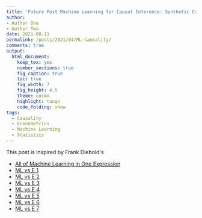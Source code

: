 ```yaml
---
title: 'Future Post Machine Learning for Causal Inference: Synthetic Control and Double Machine Learning'
author:
- Author One
- Author Two
date: 2021-08-11
permalink: /posts/2021/04/ML-Causality/
comments: true
output:
  html_document:
    keep_tex: yes
    number_sections: true
    fig_caption: true
    toc: true
    fig_width: 7
    fig_height: 4.5
    theme: cosmo
    highlight: tango
    code_folding: show 
tags:
  - Causality
  - Econometrics
  - Machine Learning
  - Statistics
---
```


This post is inspired by Frank Diebold's 

- [All of Machine Learning in One Expression](https://fxdiebold.blogspot.com/2017/01/all-of-machine-learning-in-one.html)
- [ML vs E 1](https://fxdiebold.blogspot.com/2016/10/machine-learning-vs-econometrics-i.html)
- [ML vs E 2](https://fxdiebold.blogspot.com/2016/10/machine-learning-vs-econometrics-ii.html)
- [ML vs E 3](https://fxdiebold.blogspot.com/2016/10/machine-learning-vs-econometrics-iii.html)
- [ML vs E 4](https://fxdiebold.blogspot.com/2016/10/machine-learning-vs-econometrics-iv.html)
- [ML vs E 5](https://fxdiebold.blogspot.com/2017/02/machine-learning-and-econometrics-v.html)
- [ML vs E 6](https://fxdiebold.blogspot.com/2017/03/machine-learning-and-econometrics-vi.html)
- [ML vs E 7](https://fxdiebold.blogspot.com/2017/03/ml-and-metrics-vii-cross-section-non.html)

[comment]: <> (Tyler Ransom S 19 = ML, S 20 = ML for Causal Mod)
[comment]: <> (https://raw.githack.com/OU-PhD-Econometrics/fall-2020/master/LectureNotes/20-CausalML/20slides.html#1)

